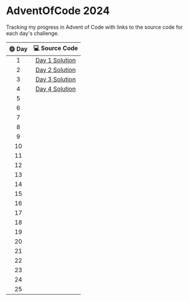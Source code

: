 # AdventOfCode 2024

Tracking my progress in Advent of Code with links to the source code for each day's challenge.

| 🌞 Day |                                                   💻 Source Code                                                   |
|:------:|:------------------------------------------------------------------------------------------------------------------:|
|   1    | [Day 1 Solution](https://github.com/see-quick/AdventOfCode/blob/main/_2024/src/main/java/advent/of/code/Day1.java) |
|   2    | [Day 2 Solution](https://github.com/see-quick/AdventOfCode/blob/main/_2024/src/main/java/advent/of/code/Day2.java) |
|   3    | [Day 3 Solution](https://github.com/see-quick/AdventOfCode/blob/main/_2024/src/main/java/advent/of/code/Day3.java) |
|   4    | [Day 4 Solution](https://github.com/see-quick/AdventOfCode/blob/main/_2024/src/main/java/advent/of/code/Day4.java) |
|   5    |                                                                                                                    |
|   6    |                                                                                                                    |
|   7    |                                                                                                                    |
|   8    |                                                                                                                    |
|   9    |                                                                                                                    |
|   10   |                                                                                                                    |
|   11   |                                                                                                                    |
|   12   |                                                                                                                    |
|   13   |                                                                                                                    |
|   14   |                                                                                                                    |
|   15   |                                                                                                                    |
|   16   |                                                                                                                    |
|   17   |                                                                                                                    |
|   18   |                                                                                                                    |
|   19   |                                                                                                                    |
|   20   |                                                                                                                    |
|   21   |                                                                                                                    |
|   22   |                                                                                                                    |
|   23   |                                                                                                                    |
|   24   |                                                                                                                    |
|   25   |                                                                                                                    |